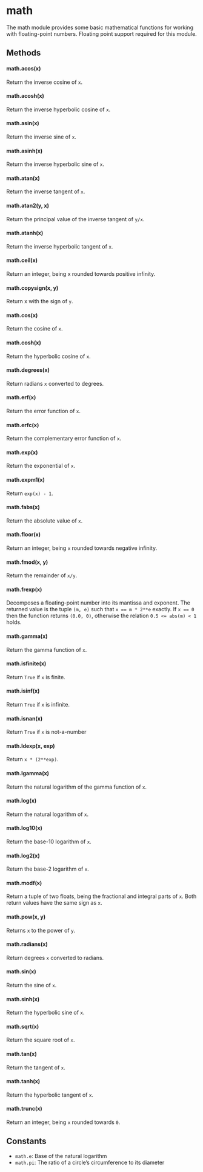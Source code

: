 # math

The math module provides some basic mathematical functions for working with floating-point numbers. Floating point support required for this module.

## Methods

#### math.acos\(x\)

Return the inverse cosine of `x`.

#### math.acosh\(x\)

Return the inverse hyperbolic cosine of `x`.

#### math.asin\(x\)

Return the inverse sine of `x`.

#### math.asinh\(x\)

Return the inverse hyperbolic sine of `x`.

#### math.atan\(x\)

Return the inverse tangent of `x`.

#### math.atan2\(y, x\)

Return the principal value of the inverse tangent of `y/x`.

#### math.atanh\(x\)

Return the inverse hyperbolic tangent of `x`.

#### math.ceil\(x\)

Return an integer, being x rounded towards positive infinity.

#### math.copysign\(x, y\)

Return x with the sign of `y`.

#### math.cos\(x\)

Return the cosine of `x`.

#### math.cosh\(x\)

Return the hyperbolic cosine of `x`.

#### math.degrees\(x\)

Return radians `x` converted to degrees.

#### math.erf\(x\)

Return the error function of `x`.

#### math.erfc\(x\)

Return the complementary error function of `x`.

#### math.exp\(x\)

Return the exponential of `x`.

#### math.expm1\(x\)

Return `exp(x) - 1`.

#### math.fabs\(x\)

Return the absolute value of `x`.

#### math.floor\(x\)

Return an integer, being `x` rounded towards negative infinity.

#### math.fmod\(x, y\)

Return the remainder of `x/y`.

#### math.frexp\(x\)

Decomposes a floating-point number into its mantissa and exponent. The returned value is the tuple `(m, e)` such that `x == m * 2**e` exactly. If `x == 0` then the function returns `(0.0, 0)`, otherwise the relation `0.5 <= abs(m) < 1` holds.

#### math.gamma\(x\)

Return the gamma function of `x`.

#### math.isfinite\(x\)

Return `True` if `x` is finite.

#### math.isinf\(x\)

Return `True` if `x` is infinite.

#### math.isnan\(x\)

Return `True` if `x` is not-a-number

#### math.ldexp\(x, exp\)

Return `x * (2**exp)`.

#### math.lgamma\(x\)

Return the natural logarithm of the gamma function of `x`.

#### math.log\(x\)

Return the natural logarithm of `x`.

#### math.log10\(x\)

Return the base-10 logarithm of `x`.

#### math.log2\(x\)

Return the base-2 logarithm of `x`.

#### math.modf\(x\)

Return a tuple of two floats, being the fractional and integral parts of `x`. Both return values have the same sign as `x`.

#### math.pow\(x, y\)

Returns `x` to the power of `y`.

#### math.radians\(x\)

Return degrees `x` converted to radians.

#### math.sin\(x\)

Return the sine of `x`.

#### math.sinh\(x\)

Return the hyperbolic sine of `x`.

#### math.sqrt\(x\)

Return the square root of `x`.

#### math.tan\(x\)

Return the tangent of `x`.

#### math.tanh\(x\)

Return the hyperbolic tangent of `x`.

#### math.trunc\(x\)

Return an integer, being `x` rounded towards `0`.

## Constants

* `math.e`: Base of the natural logarithm
* `math.pi`: The ratio of a circle’s circumference to its diameter

